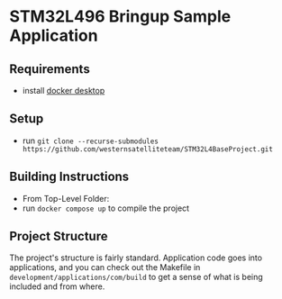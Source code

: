 # STM32L496 Bringup Sample Application

## Requirements
- install [docker desktop](https://www.docker.com/products/docker-desktop)

## Setup

- run `git clone --recurse-submodules https://github.com/westernsatelliteteam/STM32L4BaseProject.git`

## Building Instructions


- From Top-Level Folder:
- run `docker compose up` to compile the project

## Project Structure

The project's structure is fairly standard. Application code goes into applications, and you can check out the Makefile in `development/applications/com/build` to get a sense of what is being included and from where.

